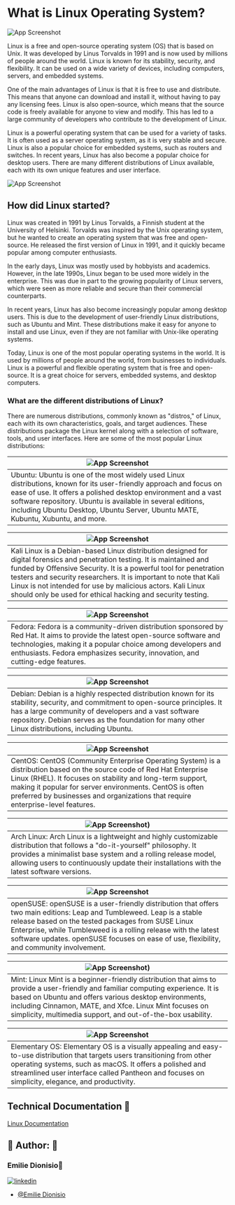 
# What is Linux Operating System?



![App Screenshot](https://drive.google.com/uc?export=view&id=1Av_9uThYhgi6j8LaDz5_Uk9g3YWKvkIn)




Linux is a free and open-source operating system (OS) that is based on Unix. It was developed by Linus Torvalds in 1991 and is now used by millions of people around the world. Linux is known for its stability, security, and flexibility. It can be used on a wide variety of devices, including computers, servers, and embedded systems.

One of the main advantages of Linux is that it is free to use and distribute. This means that anyone can download and install it, without having to pay any licensing fees. Linux is also open-source, which means that the source code is freely available for anyone to view and modify. This has led to a large community of developers who contribute to the development of Linux.

Linux is a powerful operating system that can be used for a variety of tasks. It is often used as a server operating system, as it is very stable and secure. Linux is also a popular choice for embedded systems, such as routers and switches. In recent years, Linux has also become a popular choice for desktop users. There are many different distributions of Linux available, each with its own unique features and user interface.


![App Screenshot](https://drive.google.com/uc?export=view&id=1nPTWZSTZ2gAAFcl8H0NKvDlQcx-cGt5_)



## How did Linux started? 

Linux was created in 1991 by Linus Torvalds, a Finnish student at the University of Helsinki. Torvalds was inspired by the Unix operating system, but he wanted to create an operating system that was free and open-source. He released the first version of Linux in 1991, and it quickly became popular among computer enthusiasts.

In the early days, Linux was mostly used by hobbyists and academics. However, in the late 1990s, Linux began to be used more widely in the enterprise. This was due in part to the growing popularity of Linux servers, which were seen as more reliable and secure than their commercial counterparts.

In recent years, Linux has also become increasingly popular among desktop users. This is due to the development of user-friendly Linux distributions, such as Ubuntu and Mint. These distributions make it easy for anyone to install and use Linux, even if they are not familiar with Unix-like operating systems.

Today, Linux is one of the most popular operating systems in the world. It is used by millions of people around the world, from businesses to individuals. Linux is a powerful and flexible operating system that is free and open-source. It is a great choice for servers, embedded systems, and desktop computers.

### What are the different distributions of Linux?

There are numerous distributions, commonly known as "distros," of Linux, each with its own characteristics, goals, and target audiences. These distributions package the Linux kernel along with a selection of software, tools, and user interfaces. Here are some of the most popular Linux distributions:


| ![App Screenshot](https://drive.google.com/uc?export=view&id=1Jub5UC_uM5GXwMhtaCqsePWo1q7hHa_p) |
| ----------------------- |
| Ubuntu: Ubuntu is one of the most widely used Linux distributions, known for its user-friendly approach and focus on ease of use. It offers a polished desktop environment and a vast software repository. Ubuntu is available in several editions, including Ubuntu Desktop, Ubuntu Server, Ubuntu MATE, Kubuntu, Xubuntu, and more. |

| ![App Screenshot](https://drive.google.com/uc?export=view&id=1ORTUKuPKjq0HlhYffmPqFDPuidwCwJcD)
| ----------------------- |
| Kali Linux is a Debian-based Linux distribution designed for digital forensics and penetration testing. It is maintained and funded by Offensive Security. It is a powerful tool for penetration testers and security researchers. It is important to note that Kali Linux is not intended for use by malicious actors. Kali Linux should only be used for ethical hacking and security testing. |


| ![App Screenshot](https://drive.google.com/uc?export=view&id=1RyMlk714GaNfjrp5p0tNKzSsZp7zKxFF)
| ----------------------- |
| Fedora: Fedora is a community-driven distribution sponsored by Red Hat. It aims to provide the latest open-source software and technologies, making it a popular choice among developers and enthusiasts. Fedora emphasizes security, innovation, and cutting-edge features. |


| ![App Screenshot](https://drive.google.com/uc?export=view&id=19mF3U15DFRE_ZooKmV9YqecJiBxHyceX) |
| ----------------------- |
| Debian: Debian is a highly respected distribution known for its stability, security, and commitment to open-source principles. It has a large community of developers and a vast software repository. Debian serves as the foundation for many other Linux distributions, including Ubuntu. |


| ![App Screenshot](https://drive.google.com/uc?export=view&id=1Cis5e5YprUH3zXmCpNrKn95Iim9S1Y1v)
| ----------------------- |
| CentOS: CentOS (Community Enterprise Operating System) is a distribution based on the source code of Red Hat Enterprise Linux (RHEL). It focuses on stability and long-term support, making it popular for server environments. CentOS is often preferred by businesses and organizations that require enterprise-level features. |


| ![App Screenshot](https://drive.google.com/uc?export=view&id=1QRdxRSvVaIB9Ud__8K2gW7WnwNBkQte5))
| ----------------------- |
| Arch Linux: Arch Linux is a lightweight and highly customizable distribution that follows a "do-it-yourself" philosophy. It provides a minimalist base system and a rolling release model, allowing users to continuously update their installations with the latest software versions. |

| ![App Screenshot](https://drive.google.com/uc?export=view&id=1EK4yqFxVwTp0uFWonK0E2B49dmXRpT8Q)
| ----------------------- |
| openSUSE: openSUSE is a user-friendly distribution that offers two main editions: Leap and Tumbleweed. Leap is a stable release based on the tested packages from SUSE Linux Enterprise, while Tumbleweed is a rolling release with the latest software updates. openSUSE focuses on ease of use, flexibility, and community involvement. |


| ![App Screenshot](https://drive.google.com/uc?export=view&id=1wWyx-bHJNhLmbBiI59FHd_81C5-mG9Ie))
| ----------------------- |
| Mint: Linux Mint is a beginner-friendly distribution that aims to provide a user-friendly and familiar computing experience. It is based on Ubuntu and offers various desktop environments, including Cinnamon, MATE, and Xfce. Linux Mint focuses on simplicity, multimedia support, and out-of-the-box usability. |


| ![App Screenshot](https://drive.google.com/uc?export=view&id=143iiB18Wh_gYo1JBIfaY_X8fBhiwkDsS)
| ----------------------- |
| Elementary OS: Elementary OS is a visually appealing and easy-to-use distribution that targets users transitioning from other operating systems, such as macOS. It offers a polished and streamlined user interface called Pantheon and focuses on simplicity, elegance, and productivity. |

## Technical Documentation 🤖

[Linux Documentation](https://docs.google.com/document/d/1-TJvuR5d1Gncr2R3XhttEq79L8igI14CT5ef-7iO-dE/edit?usp=share_link)


## 🔗 Author: 👐

### Emilie Dionisio👩‍
[![linkedin](https://img.shields.io/badge/linkedin-0A66C2?style=for-the-badge&logo=linkedin&logoColor=white)](https://www.linkedin.com/in/emdionisio/)
- [@Emilie Dionisio](https://github.com/emiliedionisio)

